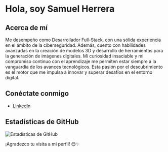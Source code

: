 # Hola, soy Samuel Herrera

## Acerca de mí
Me desempeño como Desarrollador Full-Stack, con una sólida experiencia en el ámbito de la ciberseguridad. Además, cuento con habilidades avanzadas en la creación de modelos 3D y desarrollo de herramientas para la generación de imágenes digitales. Mi curiosidad insaciable y mi compromiso continuo con el aprendizaje me permiten estar siempre a la vanguardia de los avances tecnológicos. Esta pasión por el descubrimiento es el motor que me impulsa a innovar y superar desafíos en el entorno digital.

## Conéctate conmigo
- [LinkedIn](https://www.linkedin.com/in/herrera99)

## Estadísticas de GitHub
![Estadísticas de GitHub](https://github-readme-stats.vercel.app/api?username=herreera&show_icons=true)

¡Agradezco tu visita a mi perfil! 😊✨
